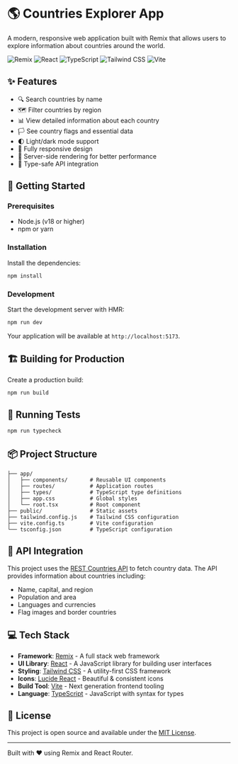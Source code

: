 # 🌎 Countries Explorer App

A modern, responsive web application built with Remix that allows users to explore information about countries around the world.

![Remix](https://img.shields.io/badge/Remix-v7.5.0-blue?style=for-the-badge&logo=remix&logoColor=white)
![React](https://img.shields.io/badge/React-v19.0.0-61DAFB?style=for-the-badge&logo=react&logoColor=white)
![TypeScript](https://img.shields.io/badge/TypeScript-v5.7.2-3178C6?style=for-the-badge&logo=typescript&logoColor=white)
![Tailwind CSS](https://img.shields.io/badge/Tailwind_CSS-v4.0.0-38B2AC?style=for-the-badge&logo=tailwind-css&logoColor=white)
![Vite](https://img.shields.io/badge/Vite-v5.4.11-646CFF?style=for-the-badge&logo=vite&logoColor=white)

## ✨ Features

- 🔍 Search countries by name
- 🗺️ Filter countries by region
- 📊 View detailed information about each country
- 🏳️ See country flags and essential data
- 🌓 Light/dark mode support
- 📱 Fully responsive design
- 🚀 Server-side rendering for better performance
- 🔄 Type-safe API integration

## 🚀 Getting Started

### Prerequisites

- Node.js (v18 or higher)
- npm or yarn

### Installation

Install the dependencies:

```bash
npm install
```

### Development

Start the development server with HMR:

```bash
npm run dev
```

Your application will be available at `http://localhost:5173`.

## 🏗️ Building for Production

Create a production build:

```bash
npm run build
```

## 🧪 Running Tests

```bash
npm run typecheck
```

## 📦 Project Structure

```
├── app/
│   ├── components/       # Reusable UI components
│   ├── routes/           # Application routes
│   ├── types/            # TypeScript type definitions
│   ├── app.css           # Global styles
│   └── root.tsx          # Root component
├── public/               # Static assets
├── tailwind.config.js    # Tailwind CSS configuration
├── vite.config.ts        # Vite configuration
└── tsconfig.json         # TypeScript configuration
```

## 🧩 API Integration

This project uses the [REST Countries API](https://restcountries.com/) to fetch country data. The API provides information about countries including:

- Name, capital, and region
- Population and area
- Languages and currencies
- Flag images and border countries

## 💻 Tech Stack

- **Framework**: [Remix](https://remix.run/) - A full stack web framework
- **UI Library**: [React](https://reactjs.org/) - A JavaScript library for building user interfaces
- **Styling**: [Tailwind CSS](https://tailwindcss.com/) - A utility-first CSS framework
- **Icons**: [Lucide React](https://lucide.dev/) - Beautiful & consistent icons
- **Build Tool**: [Vite](https://vitejs.dev/) - Next generation frontend tooling
- **Language**: [TypeScript](https://www.typescriptlang.org/) - JavaScript with syntax for types

## 📝 License

This project is open source and available under the [MIT License](LICENSE).

---

Built with ❤️ using Remix and React Router.
